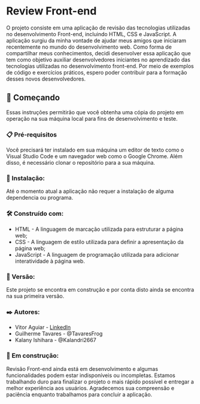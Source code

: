 <h1>Review Front-end</h1>

<p>O projeto consiste em uma aplicação de revisão das tecnologias utilizadas no desenvolvimento Front-end, incluindo HTML, CSS e JavaScript. A aplicação surgiu da minha vontade de ajudar meus amigos que iniciaram recentemente no mundo do desenvolvimento web. Como forma de compartilhar meus conhecimentos, decidi desenvolver essa aplicação que tem como objetivo auxiliar desenvolvedores iniciantes no aprendizado das tecnologias utilizadas no desenvolvimento front-end. Por meio de exemplos de código e exercícios práticos, espero poder contribuir para a formação desses novos desenvolvedores.</p>

<h2>🚀 Começando</h2>

<p>Essas instruções permitirão que você obtenha uma cópia do projeto em operação na sua máquina local para fins de desenvolvimento e teste.</p>

<h3>📋 Pré-requisitos</h3>

<p>Você precisará ter instalado em sua máquina um editor de texto como o Visual Studio Code e um navegador web como o Google Chrome. Além disso, é necessário clonar o repositório para a sua máquina.</p>

<h3>🔧 Instalação:</h3>

<p>Até o momento atual a aplicação não requer a instalação de alguma dependencia ou programa.</p>

<h3>🛠️ Construído com:</h3>

<ul>
	<li>HTML - A linguagem de marcação utilizada para estruturar a página web;</li>
	<li>CSS - A linguagem de estilo utilizada para definir a apresentação da página web;</li>
	<li>JavaScript - A linguagem de programação utilizada para adicionar interatividade à página web.</li>
</ul>

<h3>📌 Versão:</h3>

<p>Este projeto se encontra em construção e por conta disto ainda se encontra na sua primeira versão.</p>

<h3>✒️ Autores:</h3>

<ul>
	<li>Vitor Aguiar - <a href="www.linkedin.com/in/vitor-aguiar-ab3937192/">LinkedIn</a></li>
	<li>Guilherme Tavares - @TavaresFrog</li>
	<li>Kalany Ishihara - @Kalandri2667</li>
</ul>

<h3>🚧 Em construção:</h3>

<p>Revisão Front-end ainda está em desenvolvimento e algumas funcionalidades podem estar indisponíveis ou incompletas. Estamos trabalhando duro para finalizar o projeto o mais rápido possível e entregar a melhor experiência aos usuários. Agradecemos sua compreensão e paciência enquanto trabalhamos para concluir a aplicação.</p>
